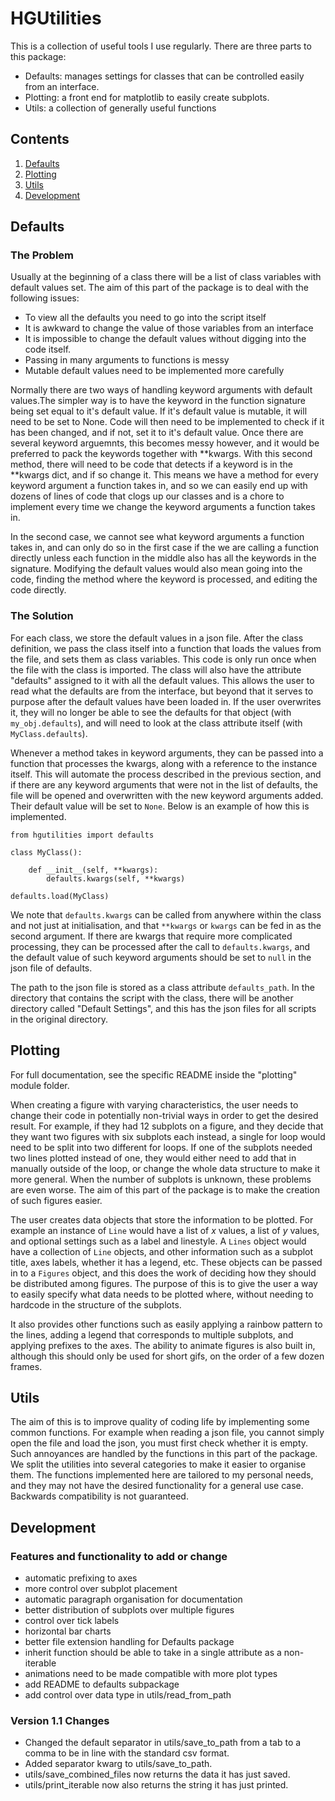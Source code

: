 ﻿# HGUtilities
This is a collection of useful tools I use regularly. There are three parts to this package:

- Defaults: manages settings for classes that can be controlled easily from an interface.
- Plotting: a front end for matplotlib to easily create subplots.
- Utils: a collection of generally useful functions

## Contents

1. [Defaults](#defaults)
1. [Plotting](#plotting)
1. [Utils](#utils)
1. [Development](#development)

## Defaults

### The Problem

Usually at the beginning of a class there will be a list of class variables with default values set. The aim of this part of the package is to deal with the following issues:

- To view all the defaults you need to go into the script itself
- It is awkward to change the value of those variables from an interface
- It is impossible to change the default values without digging into the code itself.
- Passing in many arguments to functions is messy
- Mutable default values need to be implemented more carefully

Normally there are two ways of handling keyword arguments with default values.The simpler way is to have the keyword in the function signature being set equal to it's default value. If it's default value is mutable, it will need to be set to None. Code will then need to be implemented to check if it has been changed, and if not, set it to it's default value. Once there are several keyword arguemnts, this becomes messy however, and it would be preferred to pack the keywords together with **kwargs. With this second method, there will need to be code that detects if a keyword is in the **kwargs dict, and if so change it. This means we have a method for every keyword argument a function takes in, and so we can easily end up with dozens of lines of code that clogs up our classes and is a chore to implement every time we change the keyword arguments a function takes in.

In the second case, we cannot see what keyword arguments a function takes in, and can only do so in the first case if the we are calling a function directly unless each function in the middle also has all the keywords in the signature. Modifying the default values would also mean going into the code, finding the method where the keyword is processed, and editing the code directly.

### The Solution

For each class, we store the default values in a json file. After the class definition, we pass the class itself into a function that loads the values from the file, and sets them as class variables. This code is only run once when the file with the class is imported. The class will also have the attribute "defaults" assigned to it with all the default values. This allows the user to read what the defaults are from the interface, but beyond that it serves to purpose after the default values have been loaded in. If the user overwrites it, they will no longer be able to see the defaults for that object (with `my_obj.defaults`), and will need to look at the class attribute itself (with `MyClass.defaults`).

Whenever a method takes in keyword arguments, they can be passed into a function that processes the kwargs, along with a reference to the instance itself. This will automate the process described in the previous section, and if there are any keyword arguments that were not in the list of defaults, the file will be opened and overwritten with the new keyword arguments added. Their default value will be set to `None`. Below is an example of how this is implemented.

    from hgutilities import defaults

    class MyClass():

        def __init__(self, **kwargs):
            defaults.kwargs(self, **kwargs)

    defaults.load(MyClass)

We note that `defaults.kwargs` can be called from anywhere within the class and not just at initialisation, and that `**kwargs` or `kwargs` can be fed in as the second argument. If there are kwargs that require more complicated processing, they can be processed after the call to `defaults.kwargs`, and the default value of such keyword arguments should be set to `null` in the json file of defaults.

The path to the json file is stored as a class attribute `defaults_path`. In the directory that contains the script with the class, there will be another directory called "Default Settings", and this has the json files for all scripts in the original directory.

## Plotting

For full documentation, see the specific README inside the "plotting" module folder.

When creating a figure with varying characteristics, the user needs to change their code in potentially non-trivial ways in order to get the desired result. For example, if they had 12 subplots on a figure, and they decide that they want two figures with six subplots each instead, a single for loop would need to be split into two different for loops. If one of the subplots needed two lines plotted instead of one, they would either need to add that in manually outside of the loop, or change the whole data structure to make it more general. When the number of subplots is unknown, these problems are even worse. The aim of this part of the package is to make the creation of such figures easier.

The user creates data objects that store the information to be plotted. For example an instance of `Line` would have a list of $x$ values, a list of $y$ values, and optional settings such as a label and linestyle. A `Lines` object would have a collection of `Line` objects, and other information such as a subplot title, axes labels, whether it has a legend, etc. These objects can be passed in to a `Figures` object, and this does the work of deciding how they should be distributed among figures. The purpose of this is to give the user a way to easily specify what data needs to be plotted where, without needing to hardcode in the structure of the subplots.

It also provides other functions such as easily applying a rainbow pattern to the lines, adding a legend that corresponds to multiple subplots, and applying prefixes to the axes. The ability to animate figures is also built in, although this should only be used for short gifs, on the order of a few dozen frames.

## Utils

The aim of this is to improve quality of coding life by implementing some common functions. For example when reading a json file, you cannot simply open the file and load the json, you must first check whether it is empty. Such annoyances are handled by the functions in this part of the package. We split the utilities into several categories to make it easier to organise them. The functions implemented here are tailored to my personal needs, and they may not have the desired functionality for a general use case. Backwards compatibility is not guaranteed.

## Development

### Features and functionality to add or change

- automatic prefixing to axes
- more control over subplot placement
- automatic paragraph organisation for documentation
- better distribution of subplots over multiple figures
- control over tick labels
- horizontal bar charts
- better file extension handling for Defaults package
- inherit function should be able to take in a single attribute as a non-iterable
- animations need to be made compatible with more plot types
- add README to defaults subpackage
- add control over data type in utils/read_from_path

### Version 1.1 Changes

- Changed the default separator in utils/save_to_path from a tab to a comma to be in line with the standard csv format.
- Added separator kwarg to utils/save_to_path.
- utils/save_combined_files now returns the data it has just saved.
- utils/print_iterable now also returns the string it has just printed.
